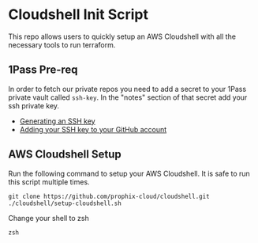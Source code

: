# Cloudshell Init Script

This repo allows users to quickly setup an AWS Cloudshell with all the
necessary tools to run terraform.

## 1Pass Pre-req

In order to fetch our private repos you need to add a secret to your 1Pass
private vault called `ssh-key`. In the "notes" section of that secret add your
ssh private key.

- [Generating an SSH key](https://docs.github.com/en/authentication/connecting-to-github-with-ssh/generating-a-new-ssh-key-and-adding-it-to-the-ssh-agent?platform=linux)
- [Adding your SSH key to your GitHub account](https://docs.github.com/en/authentication/connecting-to-github-with-ssh/adding-a-new-ssh-key-to-your-github-account#adding-a-new-ssh-key-to-your-account)

## AWS Cloudshell Setup

Run the following command to setup your AWS Cloudshell. It is safe to run this
script multiple times.

```
git clone https://github.com/prophix-cloud/cloudshell.git
./cloudshell/setup-cloudshell.sh
```

Change your shell to zsh
```
zsh
```
